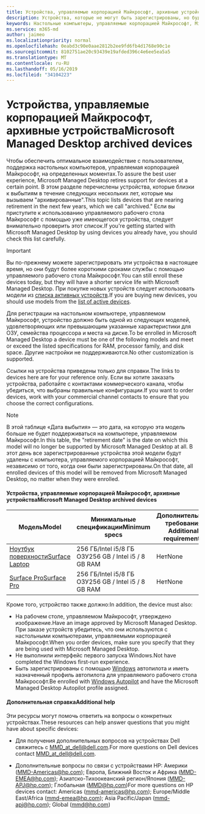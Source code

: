 ```yaml
---
title: Устройства, управляемые корпорацией Майкрософт, архивные устройства
description: Устройства, которые не могут быть зарегистрированы, но будут иметь сокращенный срок службы поддержки
keywords: Настольные компьютеры, управляемые корпорацией Майкрософт, Microsoft 365, служба, документация
ms.service: m365-md
author: jaimeo
ms.localizationpriority: normal
ms.openlocfilehash: 0eabd3c90e0aae2812b2ee9fd6fb4d1768e90c1e
ms.sourcegitcommit: 8102751ae20c93439e19afded396c4e6ee5ea5a5
ms.translationtype: MT
ms.contentlocale: ru-RU
ms.lasthandoff: 05/16/2019
ms.locfileid: "34104223"
---
```

# <a name="microsoft-managed-desktop-archived-devices"></a><span data-ttu-id="78470-104">Устройства, управляемые корпорацией Майкрософт, архивные устройства</span><span class="sxs-lookup"><span data-stu-id="78470-104">Microsoft Managed Desktop archived devices</span></span>

<span data-ttu-id="78470-105">Чтобы обеспечить оптимальное взаимодействие с пользователем, поддержка настольных компьютеров, управляемая корпорацией Майкрософт, на определенных моментах.</span><span class="sxs-lookup"><span data-stu-id="78470-105">To assure the best user experience, Microsoft Managed Desktop retires support for devices at a certain point.</span></span> <span data-ttu-id="78470-106">В этом разделе перечислены устройства, которые близки к выбытиям в течение следующих нескольких лет, которые мы вызываем "архивированные".</span><span class="sxs-lookup"><span data-stu-id="78470-106">This topic lists devices that are nearing retirement in the next few years, which we call "archived."</span></span> <span data-ttu-id="78470-107">Если вы приступите к использованию управляемого рабочего стола Майкрософт с помощью уже имеющегося устройства, следует внимательно проверить этот список.</span><span class="sxs-lookup"><span data-stu-id="78470-107">If you're getting started with Microsoft Managed Desktop by using devices you already have, you should check this list carefully.</span></span>

>[!IMPORTANT]
><span data-ttu-id="78470-108">Вы по-прежнему можете зарегистрировать эти устройства в настоящее время, но они будут более короткими сроками службы с помощью управляемого рабочего стола Майкрософт.</span><span class="sxs-lookup"><span data-stu-id="78470-108">You can still enroll these devices today, but they will have a shorter service life with Microsoft Managed Desktop.</span></span> <span data-ttu-id="78470-109">При покупке новых устройств следует использовать модели из [списка активных устройств](./device-list.md).</span><span class="sxs-lookup"><span data-stu-id="78470-109">If you are buying new devices, you should use models from the [list of active devices](./device-list.md).</span></span>

<!-- Microsoft 365 E5; Device as a Service -->
<!-- Split from device & technologies topic. Destination topic for aka.ms/device-list  -->
<span data-ttu-id="78470-110">Для регистрации на настольном компьютере, управляемом Майкрософт, устройство должно быть одной из следующих моделей, удовлетворяющих или превышающим указанные характеристики для ОЗУ, семейства процессора и места на диске.</span><span class="sxs-lookup"><span data-stu-id="78470-110">To be enrolled in Microsoft Managed Desktop a device must be one of the following models and meet or exceed the listed specifications for RAM, processor family, and disk space.</span></span> <span data-ttu-id="78470-111">Другие настройки не поддерживаются.</span><span class="sxs-lookup"><span data-stu-id="78470-111">No other customization is supported.</span></span>

<span data-ttu-id="78470-112">Ссылки на устройства приведены только для справки.</span><span class="sxs-lookup"><span data-stu-id="78470-112">The links to devices here are for your reference only.</span></span> <span data-ttu-id="78470-113">Если вы хотите заказать устройства, работайте с контактами коммерческого канала, чтобы убедиться, что выбраны правильные конфигурации.</span><span class="sxs-lookup"><span data-stu-id="78470-113">If you want to order devices, work with your commercial channel contacts to ensure that you choose the correct configurations.</span></span>

>[!NOTE]
><span data-ttu-id="78470-114">В этой таблице «Дата выбытия» — это дата, на которую эта модель больше не будет поддерживаться на компьютере, управляемом Майкрософт.</span><span class="sxs-lookup"><span data-stu-id="78470-114">In this table, the "retirement date" is the date on which this model will no longer be supported by Microsoft Managed Desktop at all.</span></span> <span data-ttu-id="78470-115">В этот день все зарегистрированные устройства этой модели будут удалены с компьютера, управляемого корпорацией Майкрософт, независимо от того, когда они были зарегистрированы.</span><span class="sxs-lookup"><span data-stu-id="78470-115">On that date, all enrolled devices of this model will be removed from Microsoft Managed Desktop, no matter when they were enrolled.</span></span>

#### <a name="microsoft-managed-desktop-archived-devices"></a><span data-ttu-id="78470-116">Устройства, управляемые корпорацией Майкрософт, архивные устройства</span><span class="sxs-lookup"><span data-stu-id="78470-116">Microsoft Managed Desktop archived devices</span></span>

| <span data-ttu-id="78470-117">Модель</span><span class="sxs-lookup"><span data-stu-id="78470-117">Model</span></span>  | <span data-ttu-id="78470-118">Минимальные спецификации</span><span class="sxs-lookup"><span data-stu-id="78470-118">Minimum specs</span></span>  | <span data-ttu-id="78470-119">Дополнительные требования </span><span class="sxs-lookup"><span data-stu-id="78470-119">Additional requirements</span></span>  | <span data-ttu-id="78470-120">Дата выбытия</span><span class="sxs-lookup"><span data-stu-id="78470-120">Retirement date</span></span> |
|---------|---------|---------|---------|
|[<span data-ttu-id="78470-121">Ноутбук поверхности</span><span class="sxs-lookup"><span data-stu-id="78470-121">Surface Laptop</span></span>](https://www.microsoft.com/en-us/p/surface-laptop-1st-gen-for-business/8w36k32zm453/g4vs?cid=msft_web_collection&CustomerIntent=Consumer&activetab=pivot%3aoverviewtab) | <span data-ttu-id="78470-122">256 ГБ/Intel i5/8 ГБ ОЗУ</span><span class="sxs-lookup"><span data-stu-id="78470-122">256 GB / Intel i5 / 8 GB RAM</span></span> | <span data-ttu-id="78470-123">Нет</span><span class="sxs-lookup"><span data-stu-id="78470-123">None</span></span> | <span data-ttu-id="78470-124">**20 мая 2022 г.**</span><span class="sxs-lookup"><span data-stu-id="78470-124">**May 20, 2022**</span></span> |
|[<span data-ttu-id="78470-125">Surface Pro</span><span class="sxs-lookup"><span data-stu-id="78470-125">Surface Pro</span></span>](https://www.microsoft.com/en-us/p/surface-pro-5th-gen-for-business/907tds4dgwwv/kkzn?cid=msft_web_collection&CustomerIntent=Consumer) | <span data-ttu-id="78470-126">256 ГБ/Intel i5/8 ГБ ОЗУ</span><span class="sxs-lookup"><span data-stu-id="78470-126">256 GB / Intel i5 / 8 GB RAM</span></span> | <span data-ttu-id="78470-127">Нет</span><span class="sxs-lookup"><span data-stu-id="78470-127">None</span></span> | <span data-ttu-id="78470-128">**15 июня 2022 г.**</span><span class="sxs-lookup"><span data-stu-id="78470-128">**Jun 15, 2022**</span></span> |


<span data-ttu-id="78470-129">Кроме того, устройство также должно:</span><span class="sxs-lookup"><span data-stu-id="78470-129">In addition, the device must also:</span></span>

- <span data-ttu-id="78470-130">На рабочем столе, управляемом Майкрософт, утверждено изображение.</span><span class="sxs-lookup"><span data-stu-id="78470-130">Have an image approved by Microsoft Managed Desktop.</span></span> <span data-ttu-id="78470-131">При заказе устройств убедитесь, что они используются с настольными компьютерами, управляемыми корпорацией Майкрософт.</span><span class="sxs-lookup"><span data-stu-id="78470-131">When you order devices, make sure you specify that they are being used with Microsoft Managed Desktop.</span></span>
- <span data-ttu-id="78470-132">Не выполнили интерфейс первого запуска Windows.</span><span class="sxs-lookup"><span data-stu-id="78470-132">Not have completed the Windows first-run experience.</span></span>
- <span data-ttu-id="78470-133">Быть зарегистрированы с помощью [Windows](https://docs.microsoft.com/en-us/windows/deployment/windows-autopilot/user-driven-aad) автопилота и иметь назначенный профиль автопилота для управляемого рабочего стола Майкрософт.</span><span class="sxs-lookup"><span data-stu-id="78470-133">Be enrolled with [Windows Autopilot](https://docs.microsoft.com/en-us/windows/deployment/windows-autopilot/user-driven-aad) and have the Microsoft Managed Desktop Autopilot profile assigned.</span></span>

#### <a name="additional-help"></a><span data-ttu-id="78470-134">Дополнительная справка</span><span class="sxs-lookup"><span data-stu-id="78470-134">Additional help</span></span>

<span data-ttu-id="78470-135">Эти ресурсы могут помочь ответить на вопросы о конкретных устройствах.</span><span class="sxs-lookup"><span data-stu-id="78470-135">These resources can help answer questions that you might have about specific devices:</span></span>

- <span data-ttu-id="78470-136">Для получения дополнительных вопросов на устройствах Dell свяжитесь с [MMD_at_dell@dell.com](mailto:MMD_at_dell@dell.com).</span><span class="sxs-lookup"><span data-stu-id="78470-136">For more questions on Dell devices contact [MMD_at_dell@dell.com](mailto:MMD_at_dell@dell.com).</span></span>

- <span data-ttu-id="78470-137">Дополнительные вопросы по связи с устройствами HP: Америки ([MMD-Americas@hp.com](mailto:mmd-americas@hp.com)); Европа, Ближний Восток и Африка ([MMD-EMEA@hp.com](mailto:mmd-emea@hp.com)); Азиатско-Тихоокеанский регион/Япония ([MMD-APJ@hp.com](mailto:mmd-apj@hp.com)); Глобальная ([MMD@hp.com](mailto:mmd@hp.com))</span><span class="sxs-lookup"><span data-stu-id="78470-137">For more questions on HP devices contact: Americas ([mmd-americas@hp.com](mailto:mmd-americas@hp.com)); Europe/Middle East/Africa ([mmd-emea@hp.com](mailto:mmd-emea@hp.com)); Asia Pacific/Japan ([mmd-apj@hp.com](mailto:mmd-apj@hp.com)); Global ([mmd@hp.com](mailto:mmd@hp.com))</span></span>
